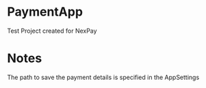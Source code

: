 # PaymentApp
Test Project created for NexPay

# Notes
The path to save the payment details is specified in the AppSettings
